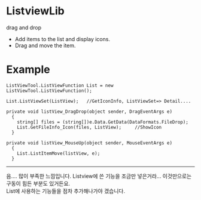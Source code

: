 # ListviewLib
drag and drop
 * Add items to the list and display icons.
 * Drag and move the item.
    
# Example
```
ListViewTool.ListViewFunction List = new ListViewTool.ListViewFunction();
  
List.ListViewSet(ListView);   //GetIconInfo, ListViewSet=> Detail....

private void listView_DragDrop(object sender, DragEventArgs e)
  {
    string[] files = (string[])e.Data.GetData(DataFormats.FileDrop);
    List.GetFileInfo_Icon(files, ListView);     //ShowIcon
  }
  
private void listView_MouseUp(object sender, MouseEventArgs e) 
  {
    List.ListItemMove(listView, e);
  }

```

------------------------------------------------------------        
음.... 많이 부족한 느낌입니다.
Listview에 쓴 기능을 조금만 넣은거라... 이것만으로는 구동이 힘든 부분도 있거든요.       
List에 사용하는 기능들을 점차 추가해나가야 겠습니다.
